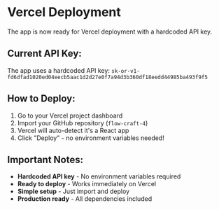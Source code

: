 # Vercel Deployment

The app is now ready for Vercel deployment with a hardcoded API key.

## Current API Key:

The app uses a hardcoded API key: `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`

## How to Deploy:

1. Go to your Vercel project dashboard
2. Import your GitHub repository (`flow-craft-4`)
3. Vercel will auto-detect it's a React app
4. Click "Deploy" - no environment variables needed!

## Important Notes:

- **Hardcoded API key** - No environment variables required
- **Ready to deploy** - Works immediately on Vercel
- **Simple setup** - Just import and deploy
- **Production ready** - All dependencies included
